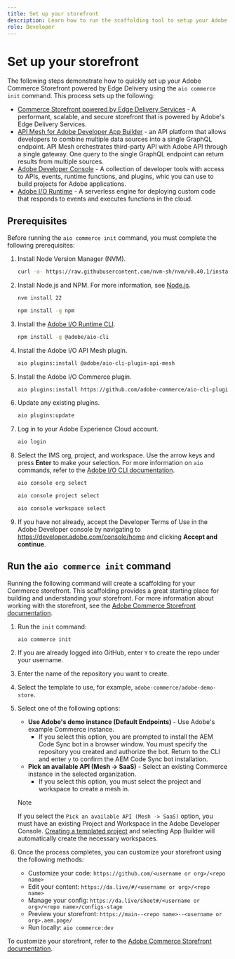 ```yaml
---
title: Set up your storefront
description: Learn how to run the scaffolding tool to setup your Adobe Commerce as a Cloud Service storefront.
role: Developer
---
```


# Set up your storefront

The following steps demonstrate how to quickly set up your Adobe Commerce Storefront powered by Edge Delivery using the `aio commerce init` command. This process sets up the following:

* [Commerce Storefront powered by Edge Delivery Services](https://experienceleague.adobe.com/developer/commerce/storefront/get-started/) - A performant, scalable, and secure storefront that is powered by Adobe's Edge Delivery Services.
* [API Mesh for Adobe Developer App Builder](https://developer.adobe.com/graphql-mesh-gateway/mesh/) - an API platform that allows developers to combine multiple data sources into a single GraphQL endpoint. API Mesh orchestrates third-party API with Adobe API through a single gateway. One query to the single GraphQL endpoint can return results from multiple sources.
* [Adobe Developer Console](https://developer.adobe.com/developer-console/docs/guides/) - A collection of developer tools with access to APIs, events, runtime functions, and plugins, whic you can use to build projects for Adobe applications.
* [Adobe I/O Runtime](https://developer.adobe.com/runtime/docs/) - A serverless engine for deploying custom code that responds to events and executes functions in the cloud.

## Prerequisites

Before running the `aio commerce init` command, you must complete the following prerequisites:

1. Install Node Version Manager (NVM).

    ```bash
    curl -o- https://raw.githubusercontent.com/nvm-sh/nvm/v0.40.1/install.sh | bash
    ```

1. Install Node.js and NPM. For more information, see [Node.js](https://nodejs.org/en/).

    ```bash
    nvm install 22
    ```

    ```bash
    npm install -g npm
    ```

1. Install the [Adobe I/O Runtime CLI](https://developer.adobe.com/runtime/docs/guides/tools/cli_install/).

    ```bash
    npm install -g @adobe/aio-cli
    ```

1. Install the Adobe I/O API Mesh plugin.

    ```bash
    aio plugins:install @adobe/aio-cli-plugin-api-mesh
    ```

1. Install the Adobe I/O Commerce plugin.

    ```bash
    aio plugins:install https://github.com/adobe-commerce/aio-cli-plugin-commerce
    ```

1. Update any existing plugins.

    ```bash
    aio plugins:update
    ```

1. Log in to your Adobe Experience Cloud account.

    ```bash
    aio login
    ```

1. Select the IMS org, project, and workspace. Use the arrow keys and press **Enter** to make your selection. For more information on `aio` commands, refer to the [Adobe I/O CLI documentation](https://github.com/adobe/aio-cli-plugin-console?tab=readme-ov-file#commands).

    ```bash
    aio console org select
    ```

    ```bash
    aio console project select
    ```

    ```bash
    aio console workspace select
    ```

1. If you have not already, accept the Developer Terms of Use in the Adobe Developer console by navigating to https://developer.adobe.com/console/home and clicking **Accept and continue**.

## Run the `aio commerce init` command

Running the following command will create a scaffolding for your Commerce storefront. This scaffolding provides a great starting place for building and understanding your storefront. For more information about working with the storefront, see the [Adobe Commerce Storefront documentation](https://experienceleague.adobe.com/developer/commerce/storefront/).


1. Run the `init` command:

    ```bash
    aio commerce init
    ```

1. If you are already logged into GitHub, enter `Y` to create the repo under your username.

1. Enter the name of the repository you want to create.

1. Select the template to use, for example, `adobe-commerce/adobe-demo-store`.

1. Select one of the following options:

    * **Use Adobe's demo instance (Default Endpoints)** - Use Adobe's example Commerce instance. 
      * If you select this option, you are prompted to install the AEM Code Sync bot in a browser window. You must specify the repository you created and authorize the bot. Return to the CLI and enter `y` to confirm the AEM Code Sync bot installation.
    * **Pick an available API (Mesh -> SaaS)** - Select an existing Commerce instance in the selected organization.
      * If you select this option, you must select the project and workspace to create a mesh in.

    >[!NOTE]
    >
    >If you select the `Pick an available API (Mesh -> SaaS)` option, you must have an existing Project and Workspace in the Adobe Developer Console. [Creating a templated project](https://developer.adobe.com/developer-console/docs/guides/projects/projects-template/) and selecting App Builder will automatically create the necessary workspaces.

1. Once the process completes, you can customize your storefront using the following methods:

   * Customize your code: `https://github.com/<username or org>/<repo name>`
   * Edit your content: `https://da.live/#/<username or org>/<repo name>`
   * Manage your config: `https://da.live/sheet#/<username or org>/<repo name>/configs-stage`
   * Preview your storefront: `https://main--<repo name>--<username or org>.aem.page/`
   * Run locally: `aio commerce:dev`

To customize your storefront, refer to the [Adobe Commerce Storefront documentation](https://experienceleague.adobe.com/developer/commerce/storefront/).
